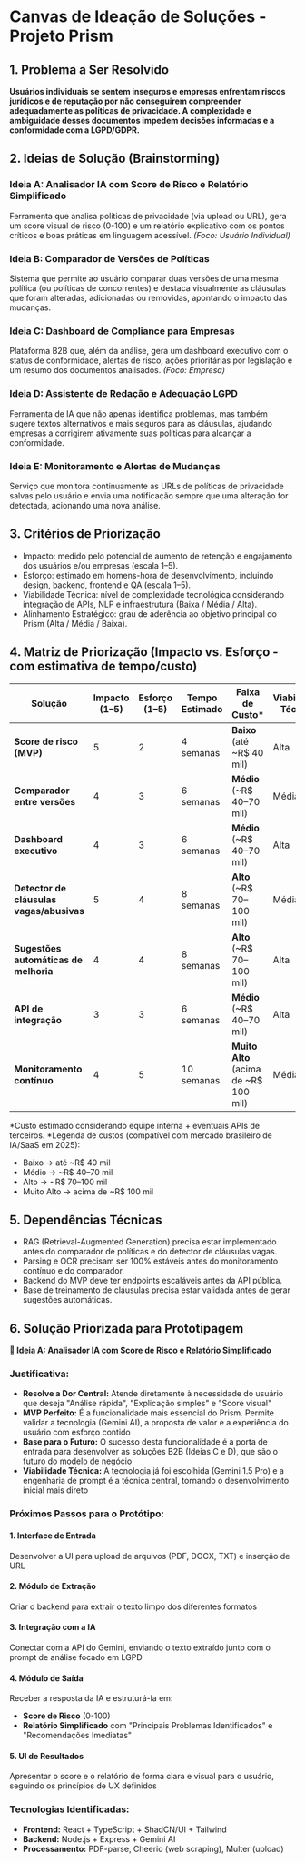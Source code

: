 # Canvas de Ideação de Soluções - Projeto Prism

## 1. Problema a Ser Resolvido
**Usuários individuais se sentem inseguros e empresas enfrentam riscos jurídicos e de reputação por não conseguirem compreender adequadamente as políticas de privacidade. A complexidade e ambiguidade desses documentos impedem decisões informadas e a conformidade com a LGPD/GDPR.**

## 2. Ideias de Solução (Brainstorming)

### Ideia A: Analisador IA com Score de Risco e Relatório Simplificado
Ferramenta que analisa políticas de privacidade (via upload ou URL), gera um score visual de risco (0-100) e um relatório explicativo com os pontos críticos e boas práticas em linguagem acessível. *(Foco: Usuário Individual)*

### Ideia B: Comparador de Versões de Políticas
Sistema que permite ao usuário comparar duas versões de uma mesma política (ou políticas de concorrentes) e destaca visualmente as cláusulas que foram alteradas, adicionadas ou removidas, apontando o impacto das mudanças.

### Ideia C: Dashboard de Compliance para Empresas
Plataforma B2B que, além da análise, gera um dashboard executivo com o status de conformidade, alertas de risco, ações prioritárias por legislação e um resumo dos documentos analisados. *(Foco: Empresa)*

### Ideia D: Assistente de Redação e Adequação LGPD
Ferramenta de IA que não apenas identifica problemas, mas também sugere textos alternativos e mais seguros para as cláusulas, ajudando empresas a corrigirem ativamente suas políticas para alcançar a conformidade.

### Ideia E: Monitoramento e Alertas de Mudanças
Serviço que monitora continuamente as URLs de políticas de privacidade salvas pelo usuário e envia uma notificação sempre que uma alteração for detectada, acionando uma nova análise.

## 3. Critérios de Priorização
- Impacto: medido pelo potencial de aumento de retenção e engajamento dos usuários e/ou empresas (escala 1–5).
- Esforço: estimado em homens-hora de desenvolvimento, incluindo design, backend, frontend e QA (escala 1–5).
- Viabilidade Técnica: nível de complexidade tecnológica considerando integração de APIs, NLP e infraestrutura (Baixa / Média / Alta).
- Alinhamento Estratégico: grau de aderência ao objetivo principal do Prism (Alta / Média / Baixa).

## 4. Matriz de Priorização (Impacto vs. Esforço - com estimativa de tempo/custo)

| Solução                                  | Impacto (1–5) | Esforço (1–5) | Tempo Estimado | Faixa de Custo\*                        | Viabilidade Técnica | Observações                                       |
| ---------------------------------------- | ------------- | ------------- | -------------- | --------------------------------------- | ------------------- | ------------------------------------------------- |
| **Score de risco (MVP)**                 | 5             | 2             | 4 semanas      | **Baixo** (até \~R\$ 40 mil)            | Alta                | Base de toda a plataforma                         |
| **Comparador entre versões**             | 4             | 3             | 6 semanas      | **Médio** (\~R\$ 40–70 mil)             | Média               | Depende de módulo de parsing robusto              |
| **Dashboard executivo**                  | 4             | 3             | 6 semanas      | **Médio** (\~R\$ 40–70 mil)             | Alta                | Requer integração com backend do MVP              |
| **Detector de cláusulas vagas/abusivas** | 5             | 4             | 8 semanas      | **Alto** (\~R\$ 70–100 mil)             | Média               | Depende de treinamento de modelos NLP específicos |
| **Sugestões automáticas de melhoria**    | 4             | 4             | 8 semanas      | **Alto** (\~R\$ 70–100 mil)             | Alta                | Pode ser integrado ao detector                    |
| **API de integração**                    | 3             | 3             | 6 semanas      | **Médio** (\~R\$ 40–70 mil)             | Alta                | Útil para B2B e parcerias                         |
| **Monitoramento contínuo**               | 4             | 5             | 10 semanas     | **Muito Alto** (acima de \~R\$ 100 mil) | Média               | Exige crawling e alertas automatizados            |

*Custo estimado considerando equipe interna + eventuais APIs de terceiros.
*Legenda de custos (compatível com mercado brasileiro de IA/SaaS em 2025):
- Baixo → até ~R$ 40 mil
- Médio → ~R$ 40–70 mil
- Alto → ~R$ 70–100 mil
- Muito Alto → acima de ~R$ 100 mil

## 5. Dependências Técnicas
- RAG (Retrieval-Augmented Generation) precisa estar implementado antes do comparador de políticas e do detector de cláusulas vagas.
- Parsing e OCR precisam ser 100% estáveis antes do monitoramento contínuo e do comparador.
- Backend do MVP deve ter endpoints escaláveis antes da API pública.
- Base de treinamento de cláusulas precisa estar validada antes de gerar sugestões automáticas.

## 6. Solução Priorizada para Prototipagem

**🎯 Ideia A: Analisador IA com Score de Risco e Relatório Simplificado**

### Justificativa:

- **Resolve a Dor Central:** Atende diretamente à necessidade do usuário que deseja "Análise rápida", "Explicação simples" e "Score visual"
- **MVP Perfeito:** É a funcionalidade mais essencial do Prism. Permite validar a tecnologia (Gemini AI), a proposta de valor e a experiência do usuário com esforço contido
- **Base para o Futuro:** O sucesso desta funcionalidade é a porta de entrada para desenvolver as soluções B2B (Ideias C e D), que são o futuro do modelo de negócio
- **Viabilidade Técnica:** A tecnologia já foi escolhida (Gemini 1.5 Pro) e a engenharia de prompt é a técnica central, tornando o desenvolvimento inicial mais direto

### Próximos Passos para o Protótipo:

#### 1. Interface de Entrada
Desenvolver a UI para upload de arquivos (PDF, DOCX, TXT) e inserção de URL

#### 2. Módulo de Extração
Criar o backend para extrair o texto limpo dos diferentes formatos

#### 3. Integração com a IA
Conectar com a API do Gemini, enviando o texto extraído junto com o prompt de análise focado em LGPD

#### 4. Módulo de Saída
Receber a resposta da IA e estruturá-la em:
- **Score de Risco** (0-100)
- **Relatório Simplificado** com "Principais Problemas Identificados" e "Recomendações Imediatas"

#### 5. UI de Resultados
Apresentar o score e o relatório de forma clara e visual para o usuário, seguindo os princípios de UX definidos

### Tecnologias Identificadas:
- **Frontend:** React + TypeScript + ShadCN/UI + Tailwind
- **Backend:** Node.js + Express + Gemini AI
- **Processamento:** PDF-parse, Cheerio (web scraping), Multer (upload)
